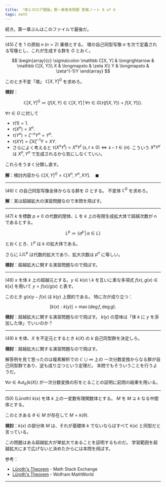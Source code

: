```yaml
---
title: 『体とガロア理論』第一章章末問題 答案ノート 6 of 6
tags: math
---
```


続き。第一章ぶんはこのファイルで最後だ。

----

$(45)$ $\zeta$ を $1$ の原始 $n\;(n \gt 2)$ 乗根とする。
環の自己同型写像 $\sigma$ を次で定義される写像とし、これが生成する群を $G$ とおく。

$$
\begin{array}{c}
\sigma\colon \mathbb C[X, Y] & \longrightarrow & \mathbb C[X, Y]\\
X & \longmapsto & \zeta X\\
Y & \longmapsto & \zeta^{-1}Y
\end{array}
$$

このとき不変「環」 $\mathbb C[X, Y]^G$ を求めろ。

**検討**：

$$
\mathbb C[X, Y]^G \coloneqq
\{f(X, Y) \in \mathbb C[X, Y]\,|\, \forall \tau \in G(\tau(f(X, Y)) = f(X, Y))\}.
$$

$\forall \tau \in G$ に対して

* $\tau(1) = 1.$
* $\tau(X^n) = X^n.$
* $\tau(Y^n) = \zeta^{-n}Y^n = Y^n.$
* $\tau(XY) = \zeta X \zeta^{-1}Y = XY.$
* さらによく考えると $\tau(X^sY^t) = X^sY^t\;(s, t \ge 0) \iff s - t \in (n).$
  こういう $X^sY^y$ は $X^n, Y^n$ で生成されるから気にしなくていい。

これらをうまく分類し直す。

**解**：検討内容から $\mathbb C[X, Y]^G = \mathbb C[X^n, Y^n, XY]. \quad\blacksquare$

----

$(46)$ $\mathbb C$ の自己同型写像全体からなる群を $G$ とする。
不変体 $\mathbb C^G$ を求めろ。

**解**：実は超越拡大の演習問題なので本問を飛ばす。

----

$(47)$ $k$ を標数 $p \ne 0$ の代数的閉体、$L$ を $k$ 上の有限生成拡大体で超越次数が $n$ であるとする。

$$
L^p \coloneqq \{a^p\,|\,a \in L\}
$$

とおくとき、$L^p$ は $k$ の拡大体である。

さらに $L/L^p$ は代数的拡大であり、拡大次数は $p^n$ に等しい。

**検討**：超越拡大に関する演習問題なので飛ばす。

----

$(48)$ $x$ を体 $k$ 上の超越元とする。$y \in k(x)\setminus k$ を互いに素な多項式
$f(x), g(x) \in k[x]$ を用いて $y = f(x)/g(x)$ と表す。

このとき $g(x)y - f(x)$ は $k(y)$ 上既約である。
特に次が成り立つ：

$$[k(x) : k(y)] = \max\lbrace \deg f, \deg g\rbrace.$$

**検討**：超越拡大に関する演習問題なので飛ばす。
$k(y)$ の意味は「体 $k$ に $y$ を添加した体」でいいのか？

----

$(49)$ $k$ を体、$X$ を不定元とするとき $k(X)$ の $k$ 自己同型群を決定しろ。

**検討**：超越拡大に関する演習問題なので飛ばす。

解答例を見て思ったのは複素解析での $\mathbb C \cup \infty$ 上の
一次分数変換からなる群が自己同型群であり、逆も成り立つという定理だ。
本問でもそういうことを行うようだ。

$\forall \sigma \in \operatorname{Aut}_k(k(X))$
が一次分数変換の形をとることの証明に前問の結果を用いる。

----

$(50)$ (Lüroth) $k(x)$ を体 $k$ 上の一変数有理関数体とする。
$M$ を $M \supsetneq k$ なる中間体とする。

このときある $\theta \in M$ が存在して $M = k(\theta).$

**検討**：$k(x)$ の部分体 $M$ は、それが基礎体 $k$ でないならばすべて $k(x)$ と同型だと言っている。

この問題はある超越拡大が単拡大であることを証明するものだ。
学習範囲を超越拡大にまで広げないと決めたからには本問を飛ばす。

参考：

* [Lüroth's Theorem](https://math.stackexchange.com/questions/108766/l%c3%bcroths-theorem) - Math Stack Exchange
* [Lüroth's Theorem](http://mathworld.wolfram.com/LuerothsTheorem.html) - Wolfram MathWorld


----

